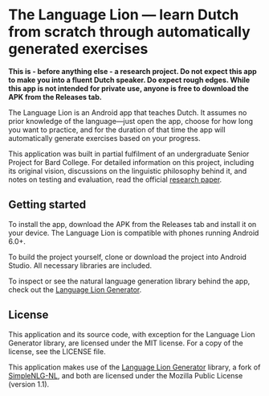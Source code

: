 # The Language Lion &mdash; learn Dutch from scratch through automatically generated exercises
**This is - before anything else - a research project. Do not expect this app to make you into a fluent Dutch speaker. Do expect rough edges. While this app is not intended for private use, anyone is free to download the APK from the Releases tab.**

The Language Lion is an Android app that teaches Dutch. It assumes no prior knowledge of the language&mdash;just open the app, choose for how long you want to practice, and for the duration of that time the app will automatically generate exercises based on your progress.

This application was built in partial fulfilment of an undergraduate Senior Project for Bard College. For detailed information on this project, including its original vision, discussions on the linguistic philosophy behind it, and notes on testing and evaluation, read the official [research paper](https://www.rayo.dev/docs/Verweij2020-TheLanguageLion.pdf).

## Getting started
To install the app, download the APK from the Releases tab and install it on your device. The Language Lion is compatible with phones running Android 6.0+.

To build the project yourself, clone or download the project into Android Studio. All necessary libraries are included.

To inspect or see the natural language generation library behind the app, check out the [Language Lion Generator](https://github.com/rayoverweij/language-lion-generator).

## License
This application and its source code, with exception for the Language Lion Generator library, are licensed under the MIT license. For a copy of the license, see the LICENSE file.

This application makes use of the [Language Lion Generator](https://github.com/rayoverweij/language-lion-generator) library, a fork of [SimpleNLG-NL](https://github.com/rfdj/SimpleNLG-NL), and both are licensed under the Mozilla Public License (version 1.1).

